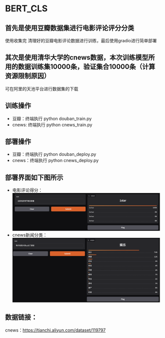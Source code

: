 # BERT_CLS
## 首先是使用豆瓣数据集进行电影评论评分分类
使用收集完 清理好的豆瓣电影评论数据进行训练，最后使用gradio进行简单部署
## 其次是使用清华大学的cnews数据，本次训练模型所用的数据训练集10000条，验证集合10000条（计算资源限制原因）
可在阿里的天池平台进行数据集的下载
## 训练操作
- 豆瓣：终端执行 python douban_train.py
- cnews: 终端执行 python cnews_train.py
## 部署操作
- 豆瓣：终端执行 python douban_deploy.py
- cnews：终端执行 python cnews_deploy.py
## 部署界面如下图所示
- 电影评论得分：![alt text](image.png)
- cnews新闻分类：![alt text](image-1.png)
## 数据链接：
cnews：https://tianchi.aliyun.com/dataset/119797
